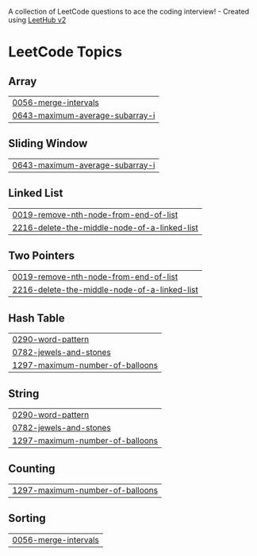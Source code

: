 A collection of LeetCode questions to ace the coding interview! - Created using [LeetHub v2](https://github.com/arunbhardwaj/LeetHub-2.0)
<!---LeetCode Topics Start-->
# LeetCode Topics
## Array
|  |
| ------- |
| [0056-merge-intervals](https://github.com/prernaxa/LeetCode/tree/master/0056-merge-intervals) |
| [0643-maximum-average-subarray-i](https://github.com/prernaxa/LeetCode/tree/master/0643-maximum-average-subarray-i) |
## Sliding Window
|  |
| ------- |
| [0643-maximum-average-subarray-i](https://github.com/prernaxa/LeetCode/tree/master/0643-maximum-average-subarray-i) |
## Linked List
|  |
| ------- |
| [0019-remove-nth-node-from-end-of-list](https://github.com/prernaxa/LeetCode/tree/master/0019-remove-nth-node-from-end-of-list) |
| [2216-delete-the-middle-node-of-a-linked-list](https://github.com/prernaxa/LeetCode/tree/master/2216-delete-the-middle-node-of-a-linked-list) |
## Two Pointers
|  |
| ------- |
| [0019-remove-nth-node-from-end-of-list](https://github.com/prernaxa/LeetCode/tree/master/0019-remove-nth-node-from-end-of-list) |
| [2216-delete-the-middle-node-of-a-linked-list](https://github.com/prernaxa/LeetCode/tree/master/2216-delete-the-middle-node-of-a-linked-list) |
## Hash Table
|  |
| ------- |
| [0290-word-pattern](https://github.com/prernaxa/LeetCode/tree/master/0290-word-pattern) |
| [0782-jewels-and-stones](https://github.com/prernaxa/LeetCode/tree/master/0782-jewels-and-stones) |
| [1297-maximum-number-of-balloons](https://github.com/prernaxa/LeetCode/tree/master/1297-maximum-number-of-balloons) |
## String
|  |
| ------- |
| [0290-word-pattern](https://github.com/prernaxa/LeetCode/tree/master/0290-word-pattern) |
| [0782-jewels-and-stones](https://github.com/prernaxa/LeetCode/tree/master/0782-jewels-and-stones) |
| [1297-maximum-number-of-balloons](https://github.com/prernaxa/LeetCode/tree/master/1297-maximum-number-of-balloons) |
## Counting
|  |
| ------- |
| [1297-maximum-number-of-balloons](https://github.com/prernaxa/LeetCode/tree/master/1297-maximum-number-of-balloons) |
## Sorting
|  |
| ------- |
| [0056-merge-intervals](https://github.com/prernaxa/LeetCode/tree/master/0056-merge-intervals) |
<!---LeetCode Topics End-->